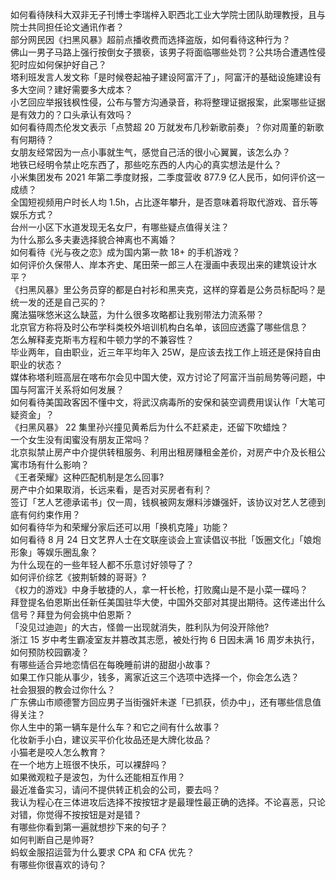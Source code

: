 如何看待陕科大双非无子刊博士李瑞梓入职西北工业大学院士团队助理教授，且与院士共同担任论文通讯作者？  
部分网民因《扫黑风暴》超前点播收费而选择盗版，如何看待这种行为？  
佛山一男子马路上强行按倒女子猥亵，该男子将面临哪些处罚？公共场合遭遇性侵犯时应如何保护好自己？  
塔利班发言人发文称「是时候卷起袖子建设阿富汗了」，阿富汗的基础设施建设有多大空间？建好需要多大成本？  
小艺回应举报钱枫性侵，公布与警方沟通录音，称将整理证据报案，此案哪些证据是有效力的？口头承认有效吗？  
如何看待周杰伦发文表示「点赞超 20 万就发布几秒新歌前奏」？你对周董的新歌有何期待？  
女朋友经常因为一点小事就生气，感觉自己活的很小心翼翼，该怎么办？  
地铁已经明令禁止吃东西了，那些吃东西的人内心的真实想法是什么？  
小米集团发布 2021 年第二季度财报，二季度营收 877.9 亿人民币，如何评价这一成绩？  
全国短视频用户时长人均 1.5h，占比逐年攀升，是否意味着将取代游戏、音乐等娱乐方式？  
台州一小区下水道发现无名女尸，有哪些疑点值得关注？  
为什么那么多夫妻选择貌合神离也不离婚？  
如何看待《光与夜之恋》成为国内第一款 18+ 的手机游戏？  
如何评价久保带人、岸本齐史、尾田荣一郎三人在漫画中表现出来的建筑设计水平？  
《扫黑风暴》里公务员穿的都是白衬衫和黑夹克，这样的穿着是公务员标配吗？是统一发的还是自己买的？  
魔法猫咪悠米这么缺蓝，为什么很多攻略都让我别带法力流系带？  
北京官方称将及时公布学科类校外培训机构白名单，该回应透露了哪些信息？  
怎么解释麦克斯韦方程和牛顿力学的不兼容性？  
毕业两年，自由职业，近三年平均年入 25W，是应该去找工作上班还是保持自由职业的状态？  
媒体称塔利班高层在喀布尔会见中国大使，双方讨论了阿富汗当前局势等问题，中国与阿富汗关系将如何发展？  
如何看待美国政客因不懂中文，将武汉病毒所的安保和装空调费用误认作「大笔可疑资金」？  
《扫黑风暴》 22  集里孙兴撞见黄希后为什么不赶紧走，还留下吹蜡烛？  
一个女生没有闺蜜没有朋友正常吗？  
北京拟禁止房产中介提供转租服务、利用出租房赚租金差价，对房产中介及长租公寓市场有什么影响？  
《王者荣耀》这种匹配机制是怎么回事?  
房产中介如果取消，长远来看，是否对买房者有利？  
签订「艺人艺德承诺书」仅一周，钱枫被网友爆料涉嫌强奸，该协议对艺人艺德到底有何约束作用？  
如何看待华为和荣耀分家后还可以用「换机克隆」功能？  
如何看待 8 月 24 日文艺界人士在文联座谈会上宣读倡议书批「饭圈文化」「娘炮形象」等娱乐圈乱象？  
为什么现在的一些年轻人都不乐意讨好领导了？  
如何评价综艺《披荆斩棘的哥哥》?  
《权力的游戏》中身手敏捷的人，拿一杆长枪，打败魔山是不是小菜一碟吗？  
拜登提名伯恩斯出任新任美国驻华大使，中国外交部对其提出期待。这传递出什么信号？拜登为何会挑中伯恩斯？  
「没见过迪迦」的大古，怪兽一出现就消失，胜利队为何没开除他?  
浙江 15 岁中考生霸凌室友并篡改其志愿，被处行拘 6 日因未满 16 周岁未执行，如何预防校园霸凌？  
有哪些适合异地恋情侣在每晚睡前讲的甜甜小故事？  
如果工作只能从事少，钱多，离家近这三个选项中选择一个，你会怎么选？  
社会狠狠的教会过你什么？  
广东佛山市顺德警方回应男子当街强奸未遂「已抓获，侦办中」，还有哪些信息值得关注？  
你人生中的第一辆车是什么车？和它之间有什么故事？  
化妆新手小白，建议买平价化妆品还是大牌化妆品？  
小猫老是咬人怎么教育？  
在一个地方上班很不快乐，可以裸辞吗？  
如果微观粒子是波包，为什么还能相互作用？  
最近准备实习，请问不提供转正机会的公司，要去吗？  
我认为程心在三体进攻后选择不按按钮才是最理性最正确的选择。不论喜恶，只论对错，你觉得不按按钮是对是错？  
有哪些你看到第一遍就想抄下来的句子？  
如何判断自己是帅哥?  
蚂蚁金服招运营为什么要求 CPA 和 CFA 优先？  
有哪些你很喜欢的诗句？  
